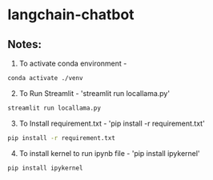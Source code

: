 # langchain-chatbot

## Notes:

1. To activate conda environment -

```bash
conda activate ./venv
```

2. To Run Streamlit - 'streamlit run locallama.py'

```bash
streamlit run locallama.py
```

3. To Install requirement.txt - 'pip install -r requirement.txt'

```bash
pip install -r requirement.txt
```

4. To install kernel to run ipynb file - 'pip install ipykernel'

```bash
pip install ipykernel
```
